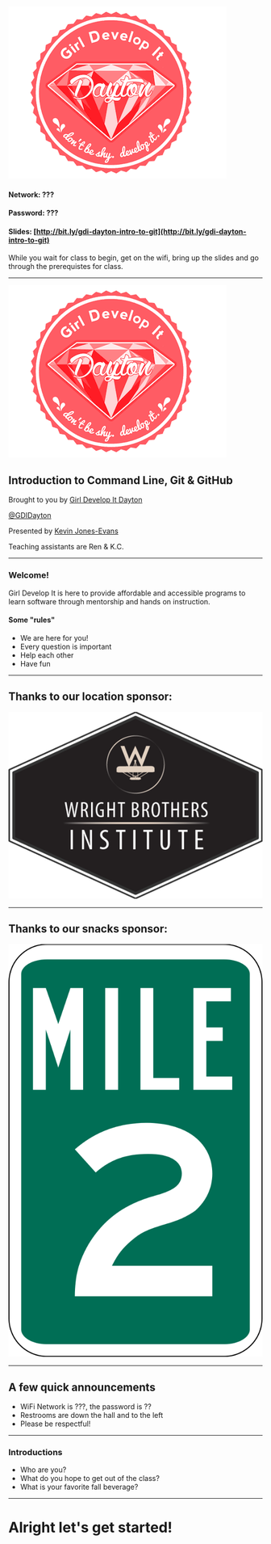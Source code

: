 ![Girl Develop It](images/gdi-dayton-logo.png) <!-- .element: class="no-border" -->

#### Network: ???
#### Password: ???
#### Slides: [http://bit.ly/gdi-dayton-intro-to-git](http://bit.ly/gdi-dayton-intro-to-git)

While you wait for class to begin, get on the wifi, bring up the slides and go through the prerequistes for class.

---
![Girl Develop It](images/gdi-dayton-logo.png) <!-- .element: class="no-border" -->
## Introduction to Command Line, Git & GitHub</h3>
Brought to you by [Girl Develop It Dayton](www.gdidayton.com)

[@GDIDayton](http://www.twitter.com/gdidayton)

Presented by [Kevin Jones-Evans](http://www.twitter.com/kevinjonesevans)

Teaching assistants are Ren & K.C.

---
### Welcome!
Girl Develop It is here to provide affordable and accessible programs to learn software through mentorship and hands on instruction.
#### Some "rules"

* We are here for you!
* Every question is important
* Help each other
* Have fun

---
## Thanks to our location sponsor:
![WBI](images/wbi.png)

---
## Thanks to our snacks sponsor:
![Mile Two](images/mile_two.png)


---
## A few quick announcements
* WiFi Network is ???, the password is ??
* Restrooms are down the hall and to the left
* Please be respectful!
---					
### Introductions
* Who are you?
* What do you hope to get out of the class?
* What is your favorite fall beverage?
---

# Alright let's get started!
